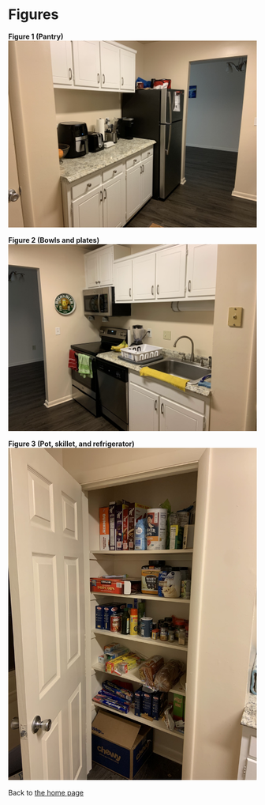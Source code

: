 # Figures 

**Figure 1 (Pantry)** ![fig1](IMG_1688.jpg) 

**Figure 2 (Bowls and plates)** ![fig2](IMG_1689.jpg)

**Figure 3 (Pot, skillet, and refrigerator)**![fig3](IMG_1690.jpg) 

Back to [the home page](index.md)
